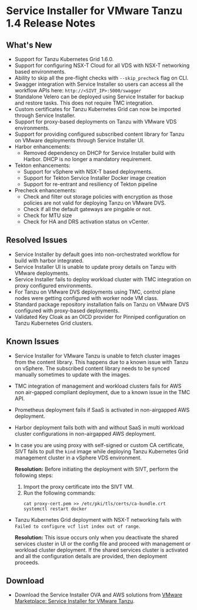 # Service Installer for VMware Tanzu 1.4 Release Notes

## What's New

- Support for Tanzu Kubernetes Grid 1.6.0.
- Support for configuring NSX-T Cloud for all VDS with NSX-T networking based environments.
- Ability to skip all the pre-flight checks with `--skip_precheck` flag on CLI.
- Swagger integration with Service Installer so users can access all the workflow APIs here: `http://<SIVT_IP>:5000/swagger`
- Standalone Velero can be deployed using Service Installer for backup and restore tasks. This does not require TMC integration.
- Custom certificates for Tanzu Kubernetes Grid can now be imported through Service Installer.
- Support for proxy-based deployments on Tanzu with VMware VDS environments. 
- Support for providing configured subscribed content library for Tanzu on VMware deployments through Service Installer UI.
- Harbor enhancements: 
   - Removed dependency on DHCP for Service Installer build with Harbor. DHCP is no longer a mandatory requirement.
- Tekton enhancements: 
   - Support for vSphere with NSX-T based deployments.
   - Support for Tekton Service Installer Docker image creation
   - Support for re-entrant and resiliency of Tekton pipeline
- Precheck enhancements:
   - Check and filter out storage policies with encryption as those policies are not valid for deploying Tanzu on VMware DVS.
   - Check if all the default gateways are pingable or not.
   - Check for MTU size
   - Check for HA and DRS activation status on vCenter.

## Resolved Issues

- Service Installer by default goes into non-orchestrated workflow for build with harbor integrated.
- Service Installer UI is unable to update proxy details on Tanzu with VMware deployments.
- Service Installer fails to deploy workload cluster with TMC integration on proxy configured environments.
- For Tanzu on VMware DVS deployments using TMC, control plane nodes were getting configured with worker node VM class.
- Standard package repository installation fails on Tanzu on VMware DVS configured with proxy-based deployments.
- Validated Key Cloak as an OICD provider for Pinniped configuration on Tanzu Kubernetes Grid clusters.


## Known Issues

- Service Installer for VMware Tanzu is unable to fetch cluster images from the content library. This happens due to a known issue with Tanzu on vSphere. The subscribed content library needs to be synced manually sometimes to update with the images.
- TMC integration of management and workload clusters fails for AWS non air-gapped compliant deployment, due to a known issue in the TMC API.
- Prometheus deployment fails if SaaS is activated in non-airgapped AWS deployment.
- Harbor deployment fails both with and without SaaS in multi workload cluster configurations in non-airgapped AWS deployment.
- In case you are using proxy with self-signed or custom CA certificate, SIVT fails to pull the `kind` image while deploying Tanzu Kubernetes Grid management cluster in a vSphere VDS environment.</br> 
   
   **Resolution:** Before initiating the deployment with SIVT, perform the following steps:

    1. Import the proxy certificate into the SIVT VM.
    1. Run the following commands:
        ```
        cat proxy-cert.pem >> /etc/pki/tls/certs/ca-bundle.crt
        systemctl restart docker
        ```
- Tanzu Kubernetes Grid deployment with NSX-T networking fails with `Failed to configure vcf list index out of range`.

   **Resolution:** This issue occurs only when you deactivate the shared services cluster in UI or the config file and proceed with management or workload cluster deployment.
   If the shared services cluster is activated and all the configuration details are provided, then deployment proceeds.

## Download

- Download the Service Installer OVA and AWS solutions from [VMware Marketplace: Service Installer for VMware Tanzu](https://marketplace.cloud.vmware.com/services/details/service-installer-for-vmware-tanzu-1?slug=true).
